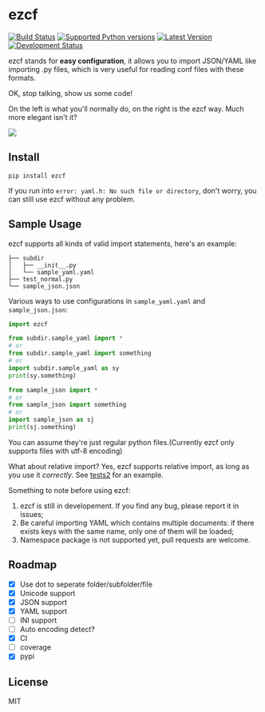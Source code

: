 # ezcf

[![Build Status](https://travis-ci.org/laike9m/ezcf.svg)](https://travis-ci.org/laike9m/ezcf)
[![Supported Python versions](https://pypip.in/py_versions/ezcf/badge.svg)](https://pypi.python.org/pypi/ezcf/)
[![Latest Version](https://pypip.in/version/ezcf/badge.svg)](https://pypi.python.org/pypi/ezcf/)
[![Development Status](https://pypip.in/status/ezcf/badge.svg)](https://pypi.python.org/pypi/ezcf/)

ezcf stands for **easy configuration**, it allows you to import JSON/YAML
like importing .py files, which is very useful for reading conf files with these formats.

OK, stop talking, show us some code!  

On the left is what you'll normally do, on the right is the ezcf way. Much more elegant isn't it?

![](https://github.com/laike9m/ezcf/raw/master/code_compare.png)

## Install

    pip install ezcf
    
If you run into `error: yaml.h: No such file or directory`, don't worry,
you can still use ezcf without any problem.

## Sample Usage
ezcf supports all kinds of valid import statements, here's an example:
```
├── subdir
│   ├── __init__.py
│   └── sample_yaml.yaml
├── test_normal.py
└── sample_json.json
```

Various ways to use configurations in `sample_yaml.yaml` and `sample_json.json`:
```python
import ezcf

from subdir.sample_yaml import *
# or
from subdir.sample_yaml import something
# or
import subdir.sample_yaml as sy
print(sy.something)

from sample_json import *
# or
from sample_json import something
# or
import sample_json as sj
print(sj.something)
```
You can assume they're just regular python files.(Currently ezcf only supports files with utf-8 encoding)

What about relative import? Yes, ezcf supports relative import, as long as you use it *correctly*.
See [tests2](https://github.com/laike9m/ezcf/tree/master/tests2) for an example.

Something to note before using ezcf:

1. ezcf is still in developement. If you find any bug, please report
it in issues;
2. Be careful importing YAML which contains multiple documents: if there exists keys with the same name,
only one of them will be loaded;
3. Namespace package is not supported yet, pull requests are welcome.

## Roadmap

- [x] Use dot to seperate folder/subfolder/file
- [x] Unicode support
- [x] JSON support
- [x] YAML support
- [ ] INI support
- [ ] Auto encoding detect?
- [x] CI
- [ ] coverage
- [x] pypi

## License
MIT